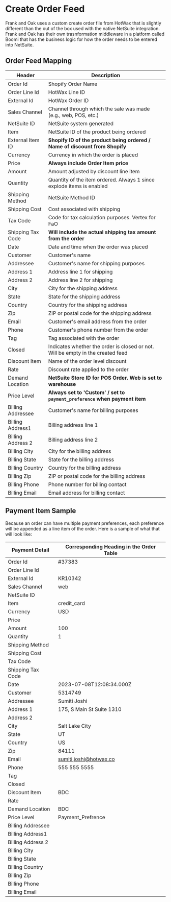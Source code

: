 # Create Order Feed

Frank and Oak uses a custom create order file from HotWax that is slightly different than the out of the box used with the native NetSuite integration. Frank and Oak has their own trasnformation middleware in a platform called Boomi that has the business logic for how the order needs to be entered into NetSuite.

## Order Feed Mapping

| Header              | Description                                                     |
|---------------------|-----------------------------------------------------------------|
| Order Id            | Shopify Order Name                                              |
| Order Line Id       | HotWax Line ID                                                  |
| External Id         | HotWax Order ID                                                 |
| Sales Channel       | Channel through which the sale was made (e.g., web, POS, etc.)  |
| NetSuite ID         | NetSuite system generated                                       |
| Item                | NetSuite ID of the product being ordered                         |
| External Item ID    | **Shopify ID of the product being ordered / Name of discount from Shopify**|
| Currency            | Currency in which the order is placed                            |
| Price               | **Always include Order Item price**                              |
| Amount              | Amount adjusted by discount line item                            |
| Quantity            | Quantity of the item ordered. Always 1 since explode items is enabled |
| Shipping Method     | NetSuite Method ID                                              |
| Shipping Cost       | Cost associated with shipping                                   |
| Tax Code            | Code for tax calculation purposes. Vertex for FaO                |
| Shipping Tax Code   | **Will include the actual shipping tax amount from the order**   |
| Date                | Date and time when the order was placed                          |
| Customer            | Customer's name                                                 |
| Addressee           | Customer's name for shipping purposes                            |
| Address 1           | Address line 1 for shipping                                      |
| Address 2           | Address line 2 for shipping                                      |
| City                | City for the shipping address                                    |
| State               | State for the shipping address                                   |
| Country             | Country for the shipping address                                 |
| Zip                 | ZIP or postal code for the shipping address                      |
| Email               | Customer's email address from the order                          |
| Phone               | Customer's phone number from the order                          |
| Tag                 | Tag associated with the order                                    |
| Closed              | Indicates whether the order is closed or not. Will be empty in the created feed |
| Discount Item       | Name of the order level discount                                 |
| Rate                | Discount rate applied to the order                               |
| Demand Location     | **NetSuite Store ID for POS Order. Web is set to warehouse** |
| Price Level         | **Always set to 'Custom' / set to `payment_preference` when payment item** |
| Billing Addressee   | Customer's name for billing purposes                              |
| Billing Address1    | Billing address line 1                                          |
| Billing Address 2   | Billing address line 2                                          |
| Billing City        | City for the billing address                                     |
| Billing State       | State for the billing address                                    |
| Billing Country     | Country for the billing address                                  |
| Billing Zip         | ZIP or postal code for the billing address                       |
| Billing Phone       | Phone number for billing contact                                  |
| Billing Email       | Email address for billing contact                                 |


## Payment Item Sample
Because an order can have multiple payment preferences, each preference will be appended as a line item of the order. Here is a sample of what that will look like:

| Payment Detail        | Corresponding Heading in the Order Table                |
|-----------------------|---------------------------------------------------------|
| Order Id              | #37383                                                  |
| Order Line Id         |                                                         |
| External Id           | KR10342                                                 |
| Sales Channel         | web                                                     |
| NetSuite ID           |                                                         |
| Item                  | credit_card                                             |
| Currency              | USD                                                     |
| Price                 |                                                         |
| Amount                | 100                                                     |
| Quantity              | 1                                                       |
| Shipping Method       |                                                         |
| Shipping Cost         |                                                         |
| Tax Code              |                                                         |
| Shipping Tax Code     |                                                         |
| Date                  | 2023-07-08T12:08:34.000Z                                |
| Customer              | 5314749                                                 |
| Addressee             | Sumiti Joshi                                            |
| Address 1             | 175, S Main St Suite 1310                               |
| Address 2             |                                                         |
| City                  | Salt Lake City                                          |
| State                 | UT                                                      |
| Country               | US                                                      |
| Zip                   | 84111                                                   |
| Email                 | sumiti.joshi@hotwax.co                                  |
| Phone                 | 555 555 5555                                            |
| Tag                   |                                                         |
| Closed                |                                                         |
| Discount Item         | BDC                                                     |
| Rate                  |                                                         |
| Demand Location       | BDC                                                     |
| Price Level           | Payment_Prefrence                                       |
| Billing Addressee     |                                                         |
| Billing Address1      |                                                         |
| Billing Address 2     |                                                         |
| Billing City          |                                                         |
| Billing State         |                                                         |
| Billing Country       |                                                         |
| Billing Zip           |                                                         |
| Billing Phone         |                                                         |
| Billing Email         |                                                         |